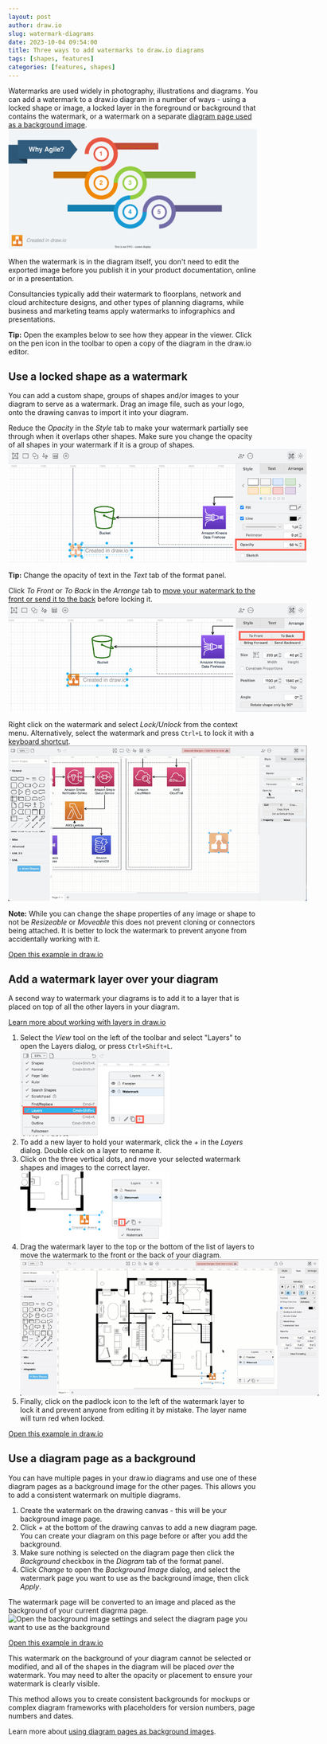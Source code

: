 ```yaml
---
layout: post
author: draw.io
slug: watermark-diagrams
date: 2023-10-04 09:54:00
title: Three ways to add watermarks to draw.io diagrams
tags: [shapes, features]
categories: [features, shapes]
---
```


Watermarks are used widely in photography, illustrations and diagrams. You can add a watermark to a draw.io diagram in a number of ways - using a locked shape or image, a locked layer in the foreground or background that contains the watermark, or a watermark on a separate [diagram page used as a background image](/doc/faq/background-diagram.html).
<br /><img src="/assets/img/blog/watermark-infographic-example.svg" style="width=100%;max-width:500px;height:auto;" alt="You can even add links to watermarks in your draw.io diagrams if you export them to SVG">

When the watermark is in the diagram itself, you don't need to edit the exported image before you publish it in your product documentation, online or in a presentation. 

Consultancies typically add their watermark to floorplans, network and cloud architecture designs, and other types of planning diagrams, while business and marketing teams apply watermarks to infographics and presentations. 

**Tip:** Open the examples below to see how they appear in the viewer. Click on the pen icon in the toolbar to open a copy of the diagram in the draw.io editor. 

## Use a locked shape as a watermark

You can add a custom shape, groups of shapes and/or images to your diagram to serve as a watermark. Drag an image file, such as your logo, onto the drawing canvas to import it into your diagram.

Reduce the _Opacity_ in the _Style_ tab to make your watermark partially see through when it overlaps other shapes. Make sure you change the opacity of all shapes in your watermark if it is a group of shapes. 
<br /><img src="/assets/img/blog/watermark-opacity.png" style="width=100%;max-width:600px;height:auto;" alt="Change the opacity of all shapes and images in your watermark to make it more or less obvious">

**Tip:** Change the opacity of text in the _Text_ tab of the format panel.

Click _To Front_ or _To Back_ in the _Arrange_ tab to [move your watermark to the front or send it to the back](/blog/move-shapes-forwards-backwards.html) before locking it. 
<br /><img src="/assets/img/blog/watermark-z-order.png" style="width=100%;max-width:600px;height:auto;" alt="Place your watermark over or under your diagram via the Arrange tab in the format panel">

Right click on the watermark and select _Lock/Unlock_ from the context menu. Alternatively, select the watermark and press ``Ctrl+L`` to lock it with a [keyboard shortcut](/blog/shortcuts.html). 
<br /><img src="/assets/img/blog/watermark-lock-vs-properties.gif" style="width=100%;max-width:600px;height:auto;" alt="A locked shape in draw.io cannot be cloned or connected to, while non-moveable and non-resizeable can (via shape properties)">

**Note:** While you can change the shape properties of any image or shape to not be _Resizeable_ or _Moveable_ this does not prevent cloning or connectors being attached. It is better to lock the watermark to prevent anyone from accidentally working with it.

[Open this example in draw.io](https://app.diagrams.net/?lightbox=1&highlight=0000ff&page=0&edit=_blank&layers=1&nav=1&title=#Uhttps%3A%2F%2Fraw.githubusercontent.com%2Fjgraph%2Fdrawio-diagrams%2Fdev%2Fblog%2Fwatermark-three-examples.drawio)

## Add a watermark layer over your diagram

A second way to watermark your diagrams is to add it to a layer that is placed on top of all the other layers in your diagram. 

[Learn more about working with layers in draw.io](/doc/layers.html)

1. Select the _View_ tool on the left of the toolbar and select "Layers" to open the Layers dialog, or press ``Ctrl+Shift+L``.
<br /><img src="/assets/img/blog/watermark-layers-dialog.png" style="width=100%;max-width:300px;height:auto;" alt="Change the opacity of all shapes and images in your watermark to make it more or less obvious">
2. To add a new layer to hold your watermark, click the _+_ in the _Layers_ dialog. Double click on a layer to rename it. 
3. Click on the three vertical dots, and move your selected watermark shapes and images to the correct layer.
<br /><img src="/assets/img/blog/watermark-move-layers.png" style="width=100%;max-width:300px;height:auto;" alt="Change the opacity of all shapes and images in your watermark to make it more or less obvious">
4. Drag the watermark layer to the top or the bottom of the list of layers to move the watermark to the front or the back of your diagram.
<br /><img src="/assets/img/blog/watermark-floorplan-layers.gif" style="width=100%;max-width:600px;height:auto;" alt="A locked shape in draw.io cannot be cloned or connected to, while non-moveable and non-resizeable can (via shape properties)">
5. Finally, click on the padlock icon to the left of the watermark layer to lock it and prevent anyone from editing it by mistake. The layer name will turn red when locked.

[Open this example in draw.io](https://app.diagrams.net/?lightbox=1&highlight=0000ff&page=1&edit=_blank&layers=1&nav=1&title=#Uhttps%3A%2F%2Fraw.githubusercontent.com%2Fjgraph%2Fdrawio-diagrams%2Fdev%2Fblog%2Fwatermark-three-examples.drawio)

## Use a diagram page as a background

You can have multiple pages in your draw.io diagrams and use one of these diagram pages as a background image for the other pages. This allows you to add a consistent watermark on multiple diagrams. 

1. Create the watermark on the drawing canvas - this will be your background image page.  
2. Click _+_ at the bottom of the drawing canvas to add a new diagram page. You can create your diagram on this page before or after you add the background.
3. Make sure nothing is selected on the diagram page then click the _Background_ checkbox in the _Diagram_ tab of the format panel. 
4. Click _Change_ to open the _Background Image_ dialog, and select the watermark page you want to use as the background image, then click _Apply_.

The watermark page will be converted to an image and placed as the background of your current diagrma page. 
<br /><img src="/assets/img/blog/watermark-background-image.gif" style="width=100%;max-width:600px;height:auto;" alt="Open the background image settings and select the diagram page you want to use as the background">

[Open this example in draw.io](https://app.diagrams.net/?lightbox=1&highlight=0000ff&page=2&edit=_blank&layers=1&nav=1&title=#Uhttps%3A%2F%2Fraw.githubusercontent.com%2Fjgraph%2Fdrawio-diagrams%2Fdev%2Fblog%2Fwatermark-three-examples.drawio)

This watermark on the background of your diagram cannot be selected or modified, and all of the shapes in the diagram will be placed _over_ the watermark. You may need to alter the opacity or placement to ensure your watermark is clearly visible. 

This method allows you to create consistent backgrounds for mockups or complex diagram frameworks with placeholders for version numbers, page numbers and dates. 

Learn more about [using diagram pages as background images](/doc/faq/background-diagram.html). 